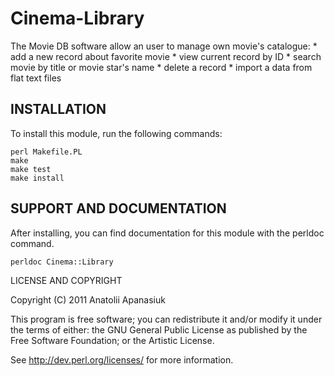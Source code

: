 # Cinema-Library


The Movie DB software allow an user to manage own movie's catalogue:
    * add a new record about favorite movie
    * view current record by ID
    * search movie by title or movie star's name
    * delete a record
    * import a data from flat text files


INSTALLATION
----
To install this module, run the following commands:

	perl Makefile.PL
	make
	make test
	make install

SUPPORT AND DOCUMENTATION
----
After installing, you can find documentation for this module with the
perldoc command.

    perldoc Cinema::Library



LICENSE AND COPYRIGHT

Copyright (C) 2011 Anatolii Apanasiuk

This program is free software; you can redistribute it and/or modify it
under the terms of either: the GNU General Public License as published
by the Free Software Foundation; or the Artistic License.

See http://dev.perl.org/licenses/ for more information.


